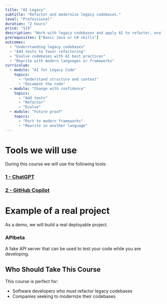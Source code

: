 ```yaml
---
title: "AI Legacy"
subtitle: "Refactor and modernize legacy codebases."
level: "Professional"
duration: "2 hours"
price: "$19"
description: "Work with legacy codebases and apply AI to refactor, evolve or even rewrite them."
prerequisites: ["Basic Java or C# skills"]
outcomes:
  - "Understanding legacy codebases"
  - "Add tests to favor refactoring"
  - "Evolve codebases with AI best practices"
  - "Rewrite with modern languages or frameworks"
curriculum:
  - module: "AI for Legacy Code"
    topics:
      - "Understand structure and context"
      - "Document the code"
  - module: "Change with confidence"
    topics:
      - "Add tests"
      - "Refactor"
      - "Evolve"
  - module: "Future proof"
    topics:
      - "Port to modern frameworks"
      - "Rewrite in another language"
---
```


# Tools we will use

During this course we will use the following tools:

### [1 - ChatGPT](https://chatgpt.com/)

### [2 - GitHub Copilot](https://github.com/copilot/)

# Example of a real project

As a demo, we will build a real deployable project.

### APIbeta 

A fake API server that can be used to test your code while you are developing.

## Who Should Take This Course

This course is perfect for:
- Software developers who must refactor legacy codebases
- Companies seeking to modernize their codebases

